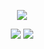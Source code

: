 <p align="center"><img src="https://i.imgur.com/A6bWGFl.gif"/></p>
<p align="center">
    <img src="https://github-readme-stats.vercel.app/api/top-langs/?username=guibsonmoura&layout=compact&text_color=000&icon_color=000&bg_color=FFFFFF" />
    <img src="https://github-readme-stats.vercel.app/api?username=guibsonmoura&show_icons=true&text_color=000&icon_color=000&bg_color=FFFFFF" />
</p>
